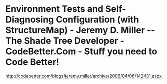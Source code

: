 <!--
id: 179608953
link: http://kevinisom.info/post/179608953/environment-tests-and-self-diagnosing-configuration
slug: environment-tests-and-self-diagnosing-configuration
date: Sat Sep 05 2009 01:24:42 GMT+1200 (NZST)
raw: {"blog_name":"kevinisom","id":179608953,"post_url":"http://kevinisom.info/post/179608953/environment-tests-and-self-diagnosing-configuration","slug":"environment-tests-and-self-diagnosing-configuration","type":"link","date":"2009-09-04 13:24:42 GMT","timestamp":1252070682,"state":"published","format":"html","reblog_key":"sYumCUnV","tags":[],"short_url":"http://tmblr.co/Zw68YyAj9rv","highlighted":[],"feed_item":"http://codebetter.com/blogs/jeremy.miller/archive/2006/04/06/142431.aspx","from_feed_id":"650234","note_count":0,"title":"Environment Tests and Self-Diagnosing Configuration (with StructureMap) - Jeremy D. Miller -- The Shade Tree Developer - CodeBetter.Com - Stuff you need to Code Better!","url":"http://codebetter.com/blogs/jeremy.miller/archive/2006/04/06/142431.aspx","description":""}
publish: 2009-09-05
tags: 
title: Environment Tests and Self-Diagnosing Configuration (with StructureMap) - Jeremy D. Miller -- The Shade Tree Developer - CodeBetter.Com - Stuff you need to Code Better!
-->


Environment Tests and Self-Diagnosing Configuration (with StructureMap) - Jeremy D. Miller -- The Shade Tree Developer - CodeBetter.Com - Stuff you need to Code Better!
========================================================================================================================================================================

<http://codebetter.com/blogs/jeremy.miller/archive/2006/04/06/142431.aspx>

